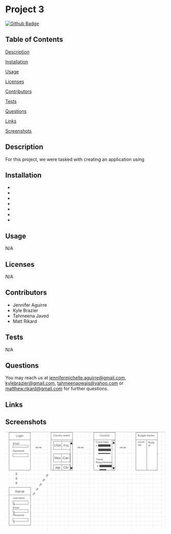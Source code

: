 # Project 3


[![Github Badge](https://img.shields.io/badge/GitHub-Profile-blueviolet?style=plastic&logo=appveyor)](https://github.com/tjaved12)


## Table of Contents


[Description](#Description)

[Installation](#Installation)

[Usage](#Usage)

[Licenses](#Licenses)

[Contributors](#Contributors)

[Tests](#Tests)

[Questions](#Questions)

[Links](#Links)

[Screenshots](#Screenshots)

## Description

For this project, we were tasked with creating an application using 


## Installation

- 
- 
- 
- 
- 
- 
- 


## Usage

N/A


## Licenses

N/A


## Contributors

- Jennifer Aguirre
- Kyle Brazier
- Tahmeena Javed
- Matt Rikard

## Tests

N/A

## Questions

You may reach us at jennifermichelle.aguirre@gmail.com, kylebrazier@gmail.com, tahmeenaowais@yahoo.com or matthew.rikard@gmail.com for further questions.

## Links

<!-- https://nameless-brook-84052.herokuapp.com/ -->

## Screenshots
![wireframe](./public/pictures/wireframe.png)
<!-- ![screenshot1](./public/images/2020-10-13.png)
![screenshot2](./public/images/2020-10-13_(1).png)
![gifshot1](./public/images/Untitled_Oct_13_2020_10_50_AM.gif) -->
